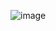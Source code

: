![image](https://user-images.githubusercontent.com/85243693/215636715-75eeac30-fee5-43d4-8523-70e5c1db2aa4.png)
